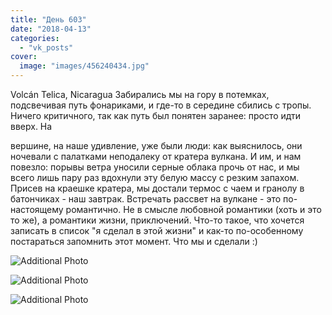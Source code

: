 ```yaml
---
title: "День 603"
date: "2018-04-13"
categories: 
  - "vk_posts"
cover:
  image: "images/456240434.jpg"
---
```


Volcán Telica, Nicaragua Забирались мы на гору в потемках, подсвечивая путь фонариками, и где-то в середине сбились с тропы. Ничего критичного, так как путь был понятен заранее: просто идти вверх. На

<!--more--> вершине, на наше удивление, уже были люди: как выяснилось, они ночевали с палатками неподалеку от кратера вулкана. И им, и нам повезло: порывы ветра уносили серные облака прочь от нас, и мы всего лишь пару раз вдохнули эту белую массу с резким запахом. Присев на краешке кратера, мы достали термос с чаем и гранолу в батончиках - наш завтрак. Встречать рассвет на вулкане - это по-настоящему романтично. Не в смысле любовной романтики (хоть и это то же), а романтики жизни, приключений. Что-то такое, что хочется записать в список "я сделал в этой жизни" и как-то по-особенному постараться запомнить этот момент. Что мы и сделали :)

![Additional Photo](https://vodpop.ru/wp-content/uploads/2023/07/456240435.jpg)

![Additional Photo](https://vodpop.ru/wp-content/uploads/2023/07/456240436.jpg)

![Additional Photo](https://vodpop.ru/wp-content/uploads/2023/07/456240437.jpg)
